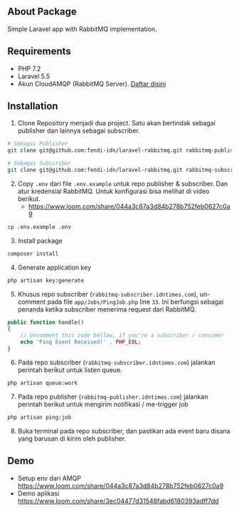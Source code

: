 ## About Package

Simple Laravel app with RabbitMQ implementation.

## Requirements

- PHP 7.2
- Laravel 5.5
- Akun CloudAMQP (RabbitMQ Server). [Daftar disini](https://cloudamqp.com)

## Installation

1. Clone Repository menjadi dua project. Satu akan bertindak sebagai publisher dan lainnya sebagai subscriber.
```bash
# Sebagai Publisher
git clone git@github.com:fendi-idn/laravel-rabbitmq.git rabbitmq-publisher.idntimes.com/

# Sebagai Subscriber
git clone git@github.com:fendi-idn/laravel-rabbitmq.git rabbitmq-subscriber.idntimes.com/
```

2. Copy `.env` dari file `.env.example` untuk repo publisher & subscriber. Dan atur kredensial RabbitMQ. Untuk konfigurasi bisa melihat di video berikut.
    - https://www.loom.com/share/044a3c87a3d84b278b752feb0627c0a9
```bash
cp .env.example .env
```

3. Install package
```bash
composer install
```

4. Generate application key
```bash
php artisan key:generate
```

5. Khusus repo subscriber (`rabbitmq-subscriber.idntimes.com`), un-comment pada file `app/Jobs/PingJob.php` line `33`. Ini berfungsi sebagai penanda ketika subscriber menerima request dari RabbitMQ.
```php
public function handle()
{
    // Uncomment this code bellow, if you're a subscriber / consumer
    echo 'Ping Event Received!' . PHP_EOL;
}
```

6. Pada repo subscriber (`rabbitmq-subscriber.idntimes.com`) jalankan perintah berikut untuk listen queue.
```bash
php artisan queue:work
```

7. Pada repo publisher (`rabbitmq-publisher.idntimes.com`) jalankan perintah berikut untuk mengirim notifikasi / me-trigger job
```bash
php artisan ping:job
```

8. Buka terminal pada repo subscriber, dan pastikan ada event baru disana yang barusan di kirim oleh publisher.


## Demo

- Setup env dari AMQP
  https://www.loom.com/share/044a3c87a3d84b278b752feb0627c0a9
- Demo aplikasi
  https://www.loom.com/share/3ec04477d31548fabd6180393adff7dd

